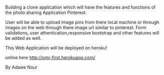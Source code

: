 Building a clone application which will have the features and functions of the photo sharing Application Pinterest.

User will be able to upload image pins from there local machine or through images on the web through there image url similar to pinterest. Form validations, user athentication,responsive bootstrap and other features will be added as well.

This Web Application will be deployed on heroku!

online here http://omr-first.herokuapp.com/

By Adawe Nour
